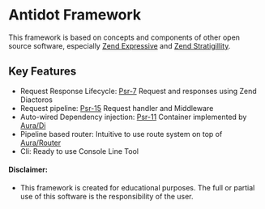 Antidot Framework
=================

This framework is based on concepts and components of other open source software, especially [Zend Expressive](https://docs.zendframework.com/zend-expressive/) and [Zend Stratigillity](https://docs.zendframework.com/zend-stratigility/).

## Key Features

* Request Response Lifecycle: [Psr-7](https://www.php-fig.org/psr/psr-7) Request and responses using Zend Diactoros
* Request pipeline: [Psr-15](https://www.php-fig.org/psr/psr-15) Request handler and Middleware
* Auto-wired Dependency injection: [Psr-11](https://www.php-fig.org/psr/psr-11) Container implemented by [Aura/Di](https://github.com/auraphp/Aura.Di)
* Pipeline based router: Intuitive to use route system on top of [Aura/Router](https://github.com/auraphp/Aura.Router)
* Cli: Ready to use Console Line Tool

#### Disclaimer: 

* This framework is created for educational purposes. The full or partial use of this software is the responsibility of the user.
